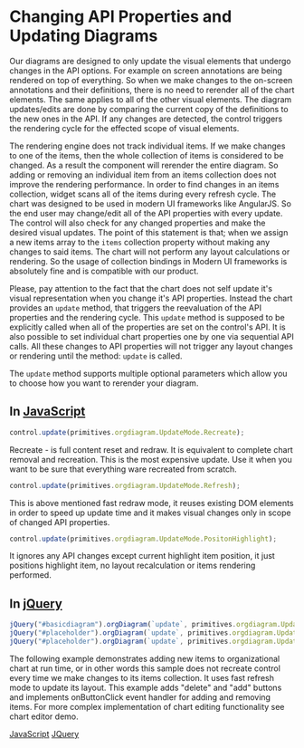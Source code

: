 # Changing API Properties and Updating Diagrams

Our diagrams are designed to only update the visual elements that undergo changes in the API options. For example on screen annotations are being rendered on top of everything. So when we make changes to the on-screen annotations and their definitions, there is no need to rerender all of the chart elements. The same applies to all of the other visual elements. The diagram updates/edits are done by comparing the current copy of the definitions to the new ones in the API. If any changes are detected, the control triggers the rendering cycle for the effected scope of visual elements.

The rendering engine does not track individual items. If we make changes to one of the items, then the whole collection of items is considered to be changed. As a result the component will rerender the entire diagram. So adding or removing an individual item from an items collection does not improve the rendering performance. In order to find changes in an items collection, widget scans all of the items during every refresh cycle. The chart was designed to be used in modern UI frameworks like AngularJS. So the end user may change/edit all of the API properties with every update. The control will also check for any changed properties and make the desired visual updates. The point of this statement is that; when we assign a new items array to the `items` collection property without making any changes to said items. The chart will not perform any layout calculations or rendering. So the usage of collection bindings in Modern UI frameworks is absolutely fine and is compatible with our product.

Please, pay attention to the fact that the chart does not self update it's visual representation when you change it's API properties. Instead the chart provides an `update` method, that triggers the reevaluation of the API properties and the rendering cycle. This `update` method is supposed to be explicitly called when all of the properties are set on the control's API. It is also possible to set individual chart properties one by one via sequential API calls. All these changes to API properties will not trigger any layout changes or rendering until the method: `update` is called.

The `update` method supports multiple optional parameters which allow you to choose how you want to rerender your diagram.

## In [JavaScript](https://developer.mozilla.org/en-US/docs/Web/javascript) 
```Javascript
control.update(primitives.orgdiagram.UpdateMode.Recreate);
```
Recreate - is full content reset and redraw. It is equivalent to complete chart removal and recreation. This is the most expensive update. Use it when you want to be sure that everything ware recreated from scratch.

```Javascript
control.update(primitives.orgdiagram.UpdateMode.Refresh);
```

This is above mentioned fast redraw mode, it reuses existing DOM elements in order to speed up update time and it makes visual changes only in scope of changed API properties.

```Javascript
control.update(primitives.orgdiagram.UpdateMode.PositonHighlight);
```
It ignores any API changes except current highlight item position, it just positions highlight item, no layout recalculation or items rendering performed.

## In [jQuery](https://jqueryui.com/)
```Javascript
jQuery("#basicdiagram").orgDiagram(`update`, primitives.orgdiagram.UpdateMode.Recreate); /* Recreate */
jQuery("#placeholder").orgDiagram(`update`, primitives.orgdiagram.UpdateMode.Refresh); /* Refresh */
jQuery("#placeholder").orgDiagram(`update`, primitives.orgdiagram.UpdateMode.PositonHighlight); /* Highlight placement */
```
The following example demonstrates adding new items to organizational chart at run time, or in other words this sample does not recreate control every time we make changes to its items collection. It uses fast refresh mode to update its layout. This example adds "delete" and "add" buttons and implements onButtonClick event handler for adding and removing items. For more complex implementation of chart editing functionality see chart editor demo.

[JavaScript](javascript.controls/CaseAddingNewItemsToChartAtRuntime.html)
[JQuery](jquery.widgets/CaseAddingNewItemsToChartAtRuntime.html)